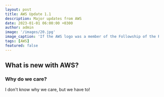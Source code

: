 ```yaml
---
layout: post
title: AWS Update 1.1
description: Major updates from AWS
date: 2023-01-01 06:00:00 +0300
author: admin
image: '/images/20.jpg'
image_caption: 'If the AWS logo was a member of the Followship of the Ring.'
tags: [AWS]
featured: false
---
```


## What is new with AWS?

### Why do we care?
I don't know why we care, but we have to!

